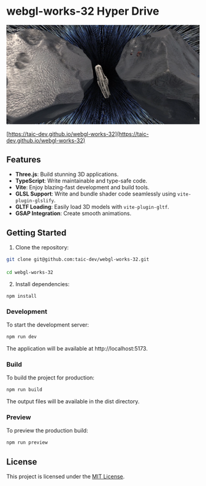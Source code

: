 # webgl-works-32 Hyper Drive

<img src="./public/assets/image/screenshot.png" />

[https://taic-dev.github.io/webgl-works-32](https://taic-dev.github.io/webgl-works-32)

## Features

- **Three.js**: Build stunning 3D applications.
- **TypeScript**: Write maintainable and type-safe code.
- **Vite**: Enjoy blazing-fast development and build tools.
- **GLSL Support**: Write and bundle shader code seamlessly using `vite-plugin-glslify`.
- **GLTF Loading**: Easily load 3D models with `vite-plugin-gltf`.
- **GSAP Integration**: Create smooth animations.

## Getting Started

1. Clone the repository:
  ```bash
  git clone git@github.com:taic-dev/webgl-works-32.git

  cd webgl-works-32
  ```
2. Install dependencies:
  ```
  npm install
  ```

### Development

To start the development server:
```bash
npm run dev
```
The application will be available at http://localhost:5173.

### Build

To build the project for production:

```bash
npm run build
```
The output files will be available in the dist directory.

### Preview
To preview the production build:
```bash
npm run preview
```

## License
This project is licensed under the [MIT License](./LICENSE).
